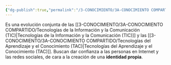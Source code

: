 ```yaml
---
{"dg-publish":true,"permalink":"/3-CONOCIMIENTO/3A-CONOCIMIENTO COMPARTIDO/Tecnologías para el Empoderamiento y la Participación (TEP)/"}
---
```


Es una evolución conjunta de las [[3-CONOCIMIENTO/3A-CONOCIMIENTO COMPARTIDO/Tecnologías de la Información y la Comunicación (TIC)\|Tecnologías de la Información y la Comunicación (TIC)]] y las [[3-CONOCIMIENTO/3A-CONOCIMIENTO COMPARTIDO/Tecnologías del Aprendizaje y el Conocimiento (TAC)\|Tecnologías del Aprendizaje y el Conocimiento (TAC)]]. Buscan dar confianza a las personas en Internet y las redes sociales, de cara a la creación de una **identidad propia**.